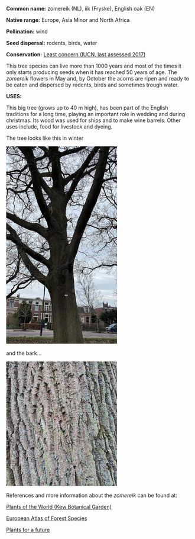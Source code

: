 __Common name:__ zomereik (NL), iik (Fryske), English oak (EN)

<!--more-->

**Native range:** Europe, Asia Minor and North Africa

**Pollination:** wind

**Seed dispersal:** rodents, birds, water

**Conservation:** [Least concern (IUCN, last assessed 2017)](https://www.iucnredlist.org/species/63532/3126467)

This tree species can live more than 1000 years and most of the times it only starts producing seeds when it has reached 50 years of age. The _zomereik_ flowers in May and, by October the acorns are ripen and ready to be eaten and dispersed by rodents, birds and sometimes trough water.


__USES:__


This big tree (grows up to 40 m high), has been part of the English traditions for a long time, playing an important role in wedding and during christmas. Its wood was used for ships and to make wine barrels. Other uses include, food for livestock and dyeing.


The tree looks like this in winter

![Quercus robur](https://raw.githubusercontent.com/carolxgl/TreeLibrary/gh-pages/images/Querob.jpeg)

and the bark...

![Quercus robur bark](https://raw.githubusercontent.com/carolxgl/TreeLibrary/gh-pages/images/Querob_B.jpeg)

References and more information about the _zomereik_ can be found at:

[Plants of the World (Kew Botanical Garden)](https://powo.science.kew.org/taxon/urn:lsid:ipni.org:names:304293-2)

[European Atlas of Forest Species](https://ies-ows.jrc.ec.europa.eu/efdac/download/Atlas/pdf/Quercus_robur_petraea.pdf)  

[Plants for a future](https://pfaf.org/user/Plant.aspx?LatinName=Quercus+robur)
